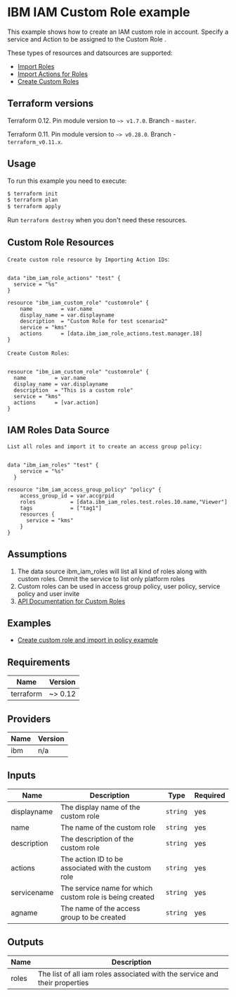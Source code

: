 # IBM IAM Custom Role example

This example shows how to create an IAM custom role in account. Specify a service and Action to be assigned to the Custom Role .


These types of resources and datsources are supported:

* [ Import Roles ](https://cloud.ibm.com/docs/terraform?topic=terraform-iam-data-sources)
* [ Import Actions for Roles ](https://cloud.ibm.com/docs/terraform?topic=terraform-iam-data-sources)
* [ Create Custom Roles ](https://cloud.ibm.com/docs/terraform?topic=terraform-iam-resources#iam-custom-role)


## Terraform versions

Terraform 0.12. Pin module version to `~> v1.7.0`. Branch - `master`.

Terraform 0.11. Pin module version to `~> v0.28.0`. Branch - `terraform_v0.11.x`.

## Usage

To run this example you need to execute:

```bash
$ terraform init
$ terraform plan
$ terraform apply
```

Run `terraform destroy` when you don't need these resources.


## Custom Role Resources

`Create custom role resource by Importing Action IDs`:
```hcl

data "ibm_iam_role_actions" "test" {
  service = "%s"
}

resource "ibm_iam_custom_role" "customrole" {
    name         = var.name
    display_name = var.displayname
    description  = "Custom Role for test scenario2"
    service = "kms"
    actions      = [data.ibm_iam_role_actions.test.manager.18]
}

```
`Create Custom Roles`:
```hcl

resource "ibm_iam_custom_role" "customrole" {
  name         = var.name
  display_name = var.displayname
  description  = "This is a custom role"
  service = "kms"
  actions      = [var.action]
}

```
##  IAM Roles Data Source
`List all roles and import it to create an access group policy:`

```hcl

data "ibm_iam_roles" "test" {
	service = "%s"
  }

resource "ibm_iam_access_group_policy" "policy" {
	access_group_id = var.accgrpid
	roles           = [data.ibm_iam_roles.test.roles.10.name,"Viewer"]
	tags            = ["tag1"]
	resources {
	  service = "kms"
	}
}
```

## Assumptions

1. The data source ibm_iam_roles will list all kind of roles along with custom roles. Ommit the service to list only platform roles
2. Custom roles can be used in access group policy, user policy, service policy and user invite
3. [ API Documentation for Custom Roles ](https://cloud.ibm.com/apidocs/iam-policy-management#get-roles-by-filters)


## Examples

* [ Create custom role and import in policy example ](https://github.com/IBM-Cloud/terraform-provider-ibm/tree/master/examples/ibm-iam-custom-role)

<!-- BEGINNING OF PRE-COMMIT-TERRAFORM DOCS HOOK -->
## Requirements

| Name | Version |
|------|---------|
| terraform | ~> 0.12 |

## Providers

| Name | Version |
|------|---------|
| ibm | n/a |

## Inputs

| Name | Description | Type | Required |
|------|-------------|------|---------|
| displayname | The display name of the custom role| `string` | yes |
| name | The name of the custom role | `string` | yes |
| description | The description of the custom role | `string` | yes |
| actions | The action ID to be associated with the custom role | `string` | yes |
| servicename | The service name for which custom role is being created | `string` | yes |
| agname | The name of the access group to be created | `string` | yes |


## Outputs

| Name | Description |
|------|-------------|
| roles | The list of all iam roles associated with the service and their properties |
<!-- END OF PRE-COMMIT-TERRAFORM DOCS HOOK -->
